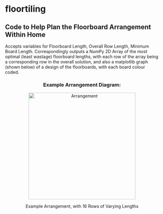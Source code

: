 # floortiling
<h2>Code to Help Plan the Floorboard Arrangement Within Home</h2>
<p>Accepts variables for Floorboard Length, Overall Row Length, Minimum Board Length. Correspondingly outputs a NumPy 2D Array of the most optimal (least wastage) floorboard lengths, with each row of the array being a corresponding row in the overall solution, and also a matplotlib graph (shown below) of a design of the floorboards, with each board colour coded. </p>
<h3 align="center">Example Arrangement Diagram:</h3>
<p align="center"><img src="https://i.imgur.com/XFlZ5KE.png" width="350" title="Arrangement"></p>
<p align="center">Example Arrangement, with 16 Rows of Varying Lengths</p>
